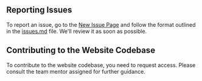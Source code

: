 ## Reporting Issues

To report an issue, go to the [New Issue Page](https://github.com/algozenith-viit/website/issues/new) and follow the format outlined in the [issues.md](./issues.md) file. We'll review it as soon as possible.

## Contributing to the Website Codebase

To contribute to the website codebase, you need to request access. Please consult the team mentor assigned for further guidance.
